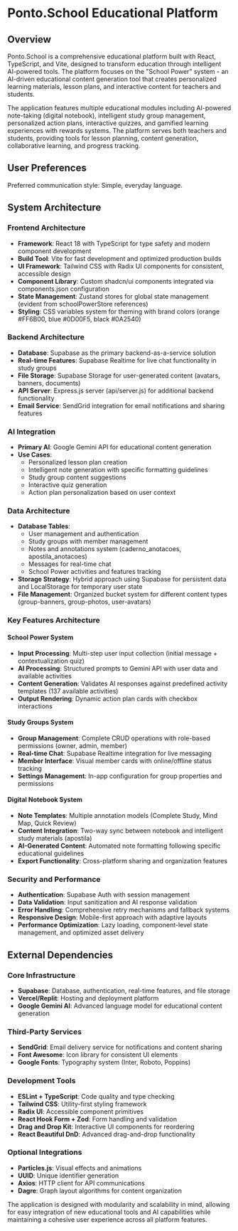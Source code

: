 # Ponto.School Educational Platform

## Overview

Ponto.School is a comprehensive educational platform built with React, TypeScript, and Vite, designed to transform education through intelligent AI-powered tools. The platform focuses on the "School Power" system - an AI-driven educational content generation tool that creates personalized learning materials, lesson plans, and interactive content for teachers and students.

The application features multiple educational modules including AI-powered note-taking (digital notebook), intelligent study group management, personalized action plans, interactive quizzes, and gamified learning experiences with rewards systems. The platform serves both teachers and students, providing tools for lesson planning, content generation, collaborative learning, and progress tracking.

## User Preferences

Preferred communication style: Simple, everyday language.

## System Architecture

### Frontend Architecture
- **Framework**: React 18 with TypeScript for type safety and modern component development
- **Build Tool**: Vite for fast development and optimized production builds
- **UI Framework**: Tailwind CSS with Radix UI components for consistent, accessible design
- **Component Library**: Custom shadcn/ui components integrated via components.json configuration
- **State Management**: Zustand stores for global state management (evident from schoolPowerStore references)
- **Styling**: CSS variables system for theming with brand colors (orange #FF6B00, blue #0D00F5, black #0A2540)

### Backend Architecture
- **Database**: Supabase as the primary backend-as-a-service solution
- **Real-time Features**: Supabase Realtime for live chat functionality in study groups
- **File Storage**: Supabase Storage for user-generated content (avatars, banners, documents)
- **API Server**: Express.js server (api/server.js) for additional backend functionality
- **Email Service**: SendGrid integration for email notifications and sharing features

### AI Integration
- **Primary AI**: Google Gemini API for educational content generation
- **Use Cases**: 
  - Personalized lesson plan creation
  - Intelligent note generation with specific formatting guidelines
  - Study group content suggestions
  - Interactive quiz generation
  - Action plan personalization based on user context

### Data Architecture
- **Database Tables**: 
  - User management and authentication
  - Study groups with member management
  - Notes and annotations system (caderno_anotacoes, apostila_anotacoes)
  - Messages for real-time chat
  - School Power activities and features tracking
- **Storage Strategy**: Hybrid approach using Supabase for persistent data and LocalStorage for temporary user state
- **File Management**: Organized bucket system for different content types (group-banners, group-photos, user-avatars)

### Key Features Architecture

#### School Power System
- **Input Processing**: Multi-step user input collection (initial message + contextualization quiz)
- **AI Processing**: Structured prompts to Gemini API with user data and available activities
- **Content Generation**: Validates AI responses against predefined activity templates (137 available activities)
- **Output Rendering**: Dynamic action plan cards with checkbox interactions

#### Study Groups System
- **Group Management**: Complete CRUD operations with role-based permissions (owner, admin, member)
- **Real-time Chat**: Supabase Realtime integration for live messaging
- **Member Interface**: Visual member cards with online/offline status tracking
- **Settings Management**: In-app configuration for group properties and permissions

#### Digital Notebook System
- **Note Templates**: Multiple annotation models (Complete Study, Mind Map, Quick Review)
- **Content Integration**: Two-way sync between notebook and intelligent study materials (apostila)
- **AI-Generated Content**: Automated note formatting following specific educational guidelines
- **Export Functionality**: Cross-platform sharing and organization features

### Security and Performance
- **Authentication**: Supabase Auth with session management
- **Data Validation**: Input sanitization and AI response validation
- **Error Handling**: Comprehensive retry mechanisms and fallback systems
- **Responsive Design**: Mobile-first approach with adaptive layouts
- **Performance Optimization**: Lazy loading, component-level state management, and optimized asset delivery

## External Dependencies

### Core Infrastructure
- **Supabase**: Database, authentication, real-time features, and file storage
- **Vercel/Replit**: Hosting and deployment platform
- **Google Gemini AI**: Advanced language model for educational content generation

### Third-Party Services
- **SendGrid**: Email delivery service for notifications and content sharing
- **Font Awesome**: Icon library for consistent UI elements
- **Google Fonts**: Typography system (Inter, Roboto, Poppins)

### Development Tools
- **ESLint + TypeScript**: Code quality and type checking
- **Tailwind CSS**: Utility-first styling framework
- **Radix UI**: Accessible component primitives
- **React Hook Form + Zod**: Form handling and validation
- **Drag and Drop Kit**: Interactive UI components for reordering
- **React Beautiful DnD**: Advanced drag-and-drop functionality

### Optional Integrations
- **Particles.js**: Visual effects and animations
- **UUID**: Unique identifier generation
- **Axios**: HTTP client for API communications
- **Dagre**: Graph layout algorithms for content organization

The application is designed with modularity and scalability in mind, allowing for easy integration of new educational tools and AI capabilities while maintaining a cohesive user experience across all platform features.